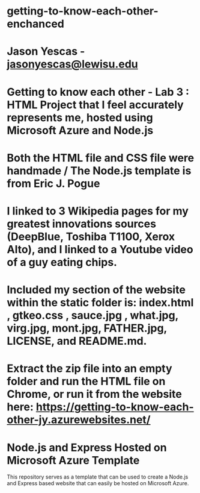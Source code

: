 # getting-to-know-each-other-enchanced
# Jason Yescas - jasonyescas@lewisu.edu

# Getting to know each other - Lab 3 : HTML Project that I feel accurately represents me, hosted using Microsoft Azure and Node.js
# Both the HTML file and CSS file were handmade / The Node.js template is from Eric J. Pogue
# I linked to 3 Wikipedia pages for my greatest innovations sources (DeepBlue, Toshiba T1100, Xerox Alto), and I linked to a Youtube video of a guy eating chips.

# Included my section of the website within the static folder is: index.html , gtkeo.css , sauce.jpg , what.jpg, virg.jpg, mont.jpg, FATHER.jpg, LICENSE, and README.md.
# Extract the zip file into an empty folder and run the HTML file on Chrome, or run it from the website here: https://getting-to-know-each-other-jy.azurewebsites.net/

# Node.js and Express Hosted on Microsoft Azure Template
This repository serves as a template that can be used to create a Node.js and Express based website that can easily
be hosted on Microsoft Azure.
